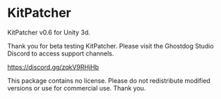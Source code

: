# KitPatcher
KitPatcher v0.6 for Unity 3d.

Thank you for beta testing KitPatcher.
Please visit the Ghostdog Studio Discord to access support channels. 

https://discord.gg/zqkV9RHjHb


This package contains no license. Please do not redistribute modified versions or use for commercial use. 
Thank you. 
